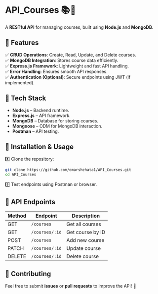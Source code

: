 # **API_Courses** 📚🚀

A **RESTful API** for managing courses, built using **Node.js** and **MongoDB**.

## 🔹 **Features**

✅ **CRUD Operations**: Create, Read, Update, and Delete courses.  
✅ **MongoDB Integration**: Stores course data efficiently.  
✅ **Express.js Framework**: Lightweight and fast API handling.  
✅ **Error Handling**: Ensures smooth API responses.  
✅ **Authentication (Optional)**: Secure endpoints using JWT (if implemented).

## 🔹 **Tech Stack**

- **Node.js** – Backend runtime.
- **Express.js** – API framework.
- **MongoDB** – Database for storing courses.
- **Mongoose** – ODM for MongoDB interaction.
- **Postman** – API testing.

## 🔹 **Installation & Usage**

1️⃣ Clone the repository:

```sh
git clone https://github.com/omarshehata1/API_Courses.git
cd API_Courses
```


5️⃣ Test endpoints using Postman or browser.

## 🔹 **API Endpoints**

| Method | Endpoint       | Description      |
| ------ | -------------- | ---------------- |
| GET    | `/courses`     | Get all courses  |
| GET    | `/courses/:id` | Get course by ID |
| POST   | `/courses`     | Add new course   |
| PATCH  | `/courses/:id` | Update course    |
| DELETE | `/courses/:id` | Delete course    |

## 🔹 **Contributing**

Feel free to submit **issues** or **pull requests** to improve the API! 🎯
